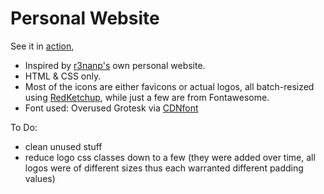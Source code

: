 # Personal Website

See it in [action](https://danv.me),

- Inspired by [r3nanp's](https://github.com/r3nanp/me) own personal website.
- HTML & CSS only.
- Most of the icons are either favicons or actual logos, all batch-resized using [RedKetchup](https://redketchup.io), while just a few are from Fontawesome.
- Font used: Overused Grotesk via [CDNfont](https://www.cdnfonts.com/overused-grotesk.font)

To Do:
- clean unused stuff
- reduce logo css classes down to a few (they were added over time, all logos were of different sizes thus each warranted different padding values)
